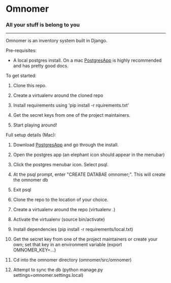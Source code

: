 # Omnomer
### All your stuff is belong to you
***
Omnomer is an inventory system built in Django.

Pre-requisites:
* A local postgres install. On a mac [PostgresApp](http://postgresapp.com/) is highly recommended and has pretty good docs.

To get started:

1. Clone this repo.

2. Create a virtualenv around the cloned repo

3. Install requirements using 'pip install -r rquirements.txt'

4. Get the secret keys from one of the project maintainers.

5. Start playing around!

Full setup details (Mac):
1. Download [PostgresApp](http://postgresapp.com/) and go through the install.

2. Open the postgres app (an elephant icon should appear in the menubar)

3. Click the postgres menubar icon. Select psql.

4. At the psql prompt, enter "CREATE DATABAE omnomer;". This will create the omnomer db

5. Exit psql

6. Clone the repo to the location of your choice.

7. Create a virtualenv around the repo (virtualenv .)

8. Activate the virtualenv (source bin/activate)

9. Install dependencies (pip install -r requirements/local.txt)

10. Get the secret key from one of the project maintainers or create your own; set that key in an environment variable (export OMNOMER_KEY=...)

11. Cd into the omnomer directory (omnomer/src/omnomer)

12. Attempt to sync the db (python manage.py settings=omnomer.settings.local)
